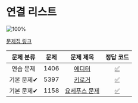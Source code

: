 # 연결 리스트

![100%](https://progress-bar.dev/3/?scale=3&title=progress&width=500&color=babaca&suffix=/3)

[문제집 링크](https://www.acmicpc.net/workbook/view/7308)

| 문제 분류  | 문제 |                       문제 제목                       |            정답 코드             |
| :--------: | :--: | :---------------------------------------------------: | :------------------------------: |
| 연습 문제  | 1406 |    [에디터](https://www.acmicpc.net/problem/1406)     | [✅](../0x04/solutions/1406.cpp) |
| 기본 문제✔ | 5397 |    [키로거](https://www.acmicpc.net/problem/5397)     | [✅](../0x04/solutions/5397.cpp) |
| 기본 문제✔ | 1158 | [요세푸스 문제](https://www.acmicpc.net/problem/1158) | [✅](../0x04/solutions/1158.cpp) |
